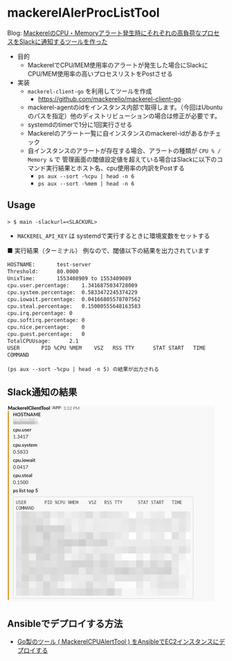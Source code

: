 # mackerelAlerProcListTool

Blog: [MackerelのCPU・Memoryアラート発生時にそれぞれの高負荷なプロセスをSlackに通知するツールを作った](https://yhidetoshi.github.io/2019/06/mackerel%E3%81%AEcpumemory%E3%82%A2%E3%83%A9%E3%83%BC%E3%83%88%E7%99%BA%E7%94%9F%E6%99%82%E3%81%AB%E3%81%9D%E3%82%8C%E3%81%9E%E3%82%8C%E3%81%AE%E9%AB%98%E8%B2%A0%E8%8D%B7%E3%81%AA%E3%83%97%E3%83%AD%E3%82%BB%E3%82%B9%E3%82%92slack%E3%81%AB%E9%80%9A%E7%9F%A5%E3%81%99%E3%82%8B%E3%83%84%E3%83%BC%E3%83%AB%E3%82%92%E4%BD%9C%E3%81%A3%E3%81%9F/)

- 目的
  - MackerelでCPU/MEM使用率のアラートが発生した場合にSlackにCPU/MEM使用率の高いプロセスリストをPostさせる
- 実装
  - `mackerel-client-go` を利用してツールを作成
    - https://github.com/mackerelio/mackerel-client-go
  - mackerel-agentのidをインスタンス内部で取得します。（今回はUbuntuのパスを指定）他のディストリビューションの場合は修正が必要です。  
  - systemdのtimerで1分に1回実行させる
  - Mackerelのアラート一覧に自インスタンスのmackerel-idがあるかチェック
  - 自インスタンスのアラートが存在する場合、アラートの種類が `CPU % / Memory &` で 管理画面の閾値設定値を超えている場合はSlackに以下のコマンド実行結果とホスト名、cpu使用率の内訳をPostする
    - `ps aux --sort -%cpu | head -n 6`
    - `ps aux --sort -%mem | head -n 6`

## Usage

``` 
> $ main -slackurl=<SLACKURL>
```

- `MACKEREL_API_KEY` は systemdで実行するときに環境変数をセットする


■ 実行結果（ターミナル） 例なので、閾値以下の結果を出力されています
```
HOSTNAME: 		test-server
Threshold: 		80.0000
UnixTime: 		1553408909 to 1553409089
cpu.user.percentage:	1.3416875034728009
cpu.system.percentage:	0.5833472245374229
cpu.iowait.percentage:	0.04166805578707562
cpu.steal.percentage:	0.15000555648163583
cpu.irq.percentage:	0
cpu.softirq.percentage:	0
cpu.nice.percentage:	0
cpu.guest.percentage:	0
TotalCPUUsage: 		2.1
USER       PID %CPU %MEM    VSZ   RSS TTY      STAT START   TIME COMMAND

(ps aux --sort -%cpu | head -n 5) の結果が出力される
```

## Slack通知の結果
![Alt Text](https://github.com/yhidetoshi/Pictures/raw/master/Go_study/mackerel-alert-slack.png)


## Ansibleでデプロイする方法
- [Go製のツール ( MackerelCPUAlertTool ) をAnsibleでEC2インスタンスにデプロイする](https://yhidetoshi.github.io/2019/04/go%E8%A3%BD%E3%81%AE%E3%83%84%E3%83%BC%E3%83%AB-mackerelcpualerttool-%E3%82%92ansible%E3%81%A7ec2%E3%82%A4%E3%83%B3%E3%82%B9%E3%82%BF%E3%83%B3%E3%82%B9%E3%81%AB%E3%83%87%E3%83%97%E3%83%AD%E3%82%A4%E3%81%99%E3%82%8B/)
